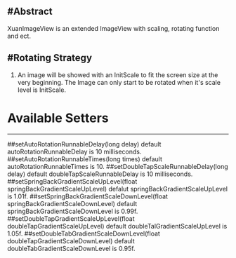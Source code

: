 #Abstract
---
XuanImageView is an extended ImageView with scaling, rotating function and ect.


#Rotating Strategy
---
1. An image will be showed with an InitScale to fit the screen size at the very beginning. The Image can only start to be rotated when it's scale level is InitScale.



# Available Setters
---
##setAutoRotationRunnableDelay(long delay)
default autoRotationRunnableDelay is 10 milliseconds.
##setAutoRotationRunnableTimes(long times)
default autoRotationRunnableTimes is 10.
##setDoubleTapScaleRunnableDelay(long delay)
default doubleTapScaleRunnableDelay is 10 milliseconds.
##setSpringBackGradientScaleUpLevel(float springBackGradientScaleUpLevel)
defalut springBackGradientScaleUpLevel is  1.01f.
##setSpringBackGradientScaleDownLevel(float springBackGradientScaleDownLevel)
default springBackGradientScaleDownLevel is 0.99f.
##setDoubleTapGradientScaleUpLevel(float doubleTapGradientScaleUpLevel)
default doubleTalGradientScaleUpLevel is 1.05f.
##setDoubleTabGradientScaleDownLevel(float doubleTapGradientScaleDownLevel)
default doubleTabGradientScaleDownLevel is 0.95f.
